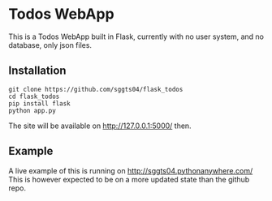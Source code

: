 # Todos WebApp
This is a Todos WebApp built in Flask, currently with no user system, and no database, only json files.

## Installation
```
git clone https://github.com/sggts04/flask_todos
cd flask_todos
pip install flask
python app.py
```
The site will be available on http://127.0.0.1:5000/ then.
## Example
A live example of this is running on http://sggts04.pythonanywhere.com/
This is however expected to be on a more updated state than the github repo.
